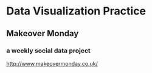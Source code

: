 # Data Visualization Practice

## Makeover Monday

### a weekly social data project

http://www.makeovermonday.co.uk/

